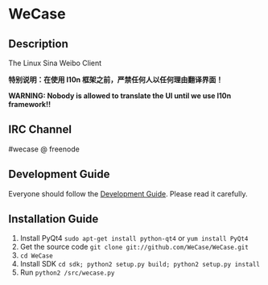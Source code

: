 WeCase
======

Description
------
The Linux Sina Weibo Client

**特别说明：在使用 l10n 框架之前，严禁任何人以任何理由翻译界面！**

**WARNING: Nobody is allowed to translate the UI until we use l10n framework!!**

IRC Channel
------
\#wecase @ freenode

Development Guide
------
Everyone should follow the [Development Guide](https://github.com/WeCase/WeCase/wiki/WeCase-%E5%BC%80%E5%8F%91%E6%8C%87%E5%8D%97). Please read it carefully.

Installation Guide
-----
1. Install PyQt4 `sudo apt-get install python-qt4` or `yum install PyQt4`
2. Get the source code `git clone git://github.com/WeCase/WeCase.git`
3. `cd WeCase`
4. Install SDK `cd sdk; python2 setup.py build; python2 setup.py install`
5. Run `python2 /src/wecase.py`
